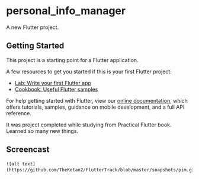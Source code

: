 # personal_info_manager

A new Flutter project.

## Getting Started

This project is a starting point for a Flutter application.

A few resources to get you started if this is your first Flutter project:

- [Lab: Write your first Flutter app](https://flutter.dev/docs/get-started/codelab)
- [Cookbook: Useful Flutter samples](https://flutter.dev/docs/cookbook)

For help getting started with Flutter, view our
[online documentation](https://flutter.dev/docs), which offers tutorials,
samples, guidance on mobile development, and a full API reference.

It was project completed while studying from Practical Flutter book.
Learned so many new things.

## Screencast

    ![alt text](https://github.com/TheKetan2/FlutterTrack/blob/master/snapshots/pim.gif)
